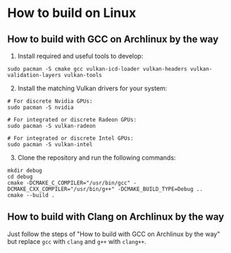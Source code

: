 # How to build on Linux

## How to build with GCC on Archlinux by the way

1. Install required and useful tools to develop:
```
sudo pacman -S cmake gcc vulkan-icd-loader vulkan-headers vulkan-validation-layers vulkan-tools
```
2. Install the matching Vulkan drivers for your system:
```
# For discrete Nvidia GPUs:
sudo pacman -S nvidia

# For integrated or discrete Radeon GPUs:
sudo pacman -S vulkan-radeon

# For integrated or discrete Intel GPUs:
sudo pacman -S vulkan-intel
```
3. Clone the repository and run the following commands:
```
mkdir debug
cd debug
cmake -DCMAKE_C_COMPILER="/usr/bin/gcc" -DCMAKE_CXX_COMPILER="/usr/bin/g++" -DCMAKE_BUILD_TYPE=Debug ..
cmake --build .
```

## How to build with Clang on Archlinux by the way

Just follow the steps of "How to build with GCC on Archlinux by the way" but replace `gcc` with `clang` and `g++` with `clang++`.
